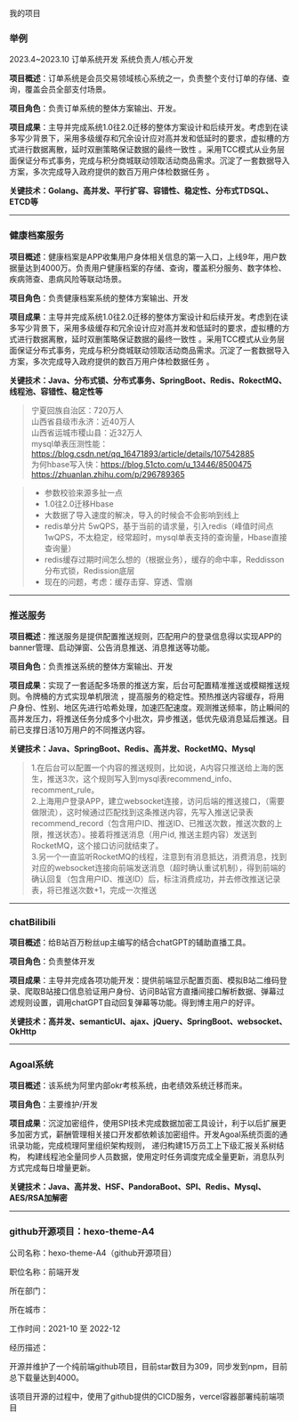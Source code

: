 我的项目



### 举例
2023.4~2023.10  订单系统开发   系统负责人/核心开发

**项目概述**：订单系统是会员交易领域核心系统之一，负责整个支付订单的存储、查询，覆盖会员全部支付场景。 

**项目角色**：负责订单系统的整体方案输出、开发。

**项目成果**：主导并完成系统1.0往2.0迁移的整体方案设计和后续开发。考虑到在读多写少背景下，采用多级缓存和冗余设计应对高并发和低延时的要求，虚拟槽的方式进行数据离散，延时双删策略保证数据的最终一致性 。采用TCC模式从业务层面保证分布式事务，完成与积分商城联动领取活动商品需求。沉淀了一套数据导入方案，多次完成导入政府提供的数百万用户体检数据任务 。

**关键技术：Golang、高并发、平行扩容、容错性、稳定性、分布式TDSQL、ETCD等**

---

### 健康档案服务

**项目概述**：健康档案是APP收集用户身体相关信息的第一入口，上线9年，用户数据量达到4000万。负责用户健康档案的存储、查询，覆盖积分服务、数字体检、疾病筛查、患病风险等联动场景。

**项目角色**：负责健康档案系统的整体方案输出、开发

**项目成果**：主导并完成系统1.0往2.0迁移的整体方案设计和后续开发。考虑到在读多写少背景下，采用多级缓存和冗余设计应对高并发和低延时的要求，虚拟槽的方式进行数据离散，延时双删策略保证数据的最终一致性 。采用TCC模式从业务层面保证分布式事务，完成与积分商城联动领取活动商品需求。沉淀了一套数据导入方案，多次完成导入政府提供的数百万用户体检数据任务 。

**关键技术：Java、分布式锁、分布式事务、SpringBoot、Redis、RokectMQ、线程池、容错性、稳定性等**

> 宁夏回族自治区：720万人  
> 山西省县级市永济：近40万人  
> 山西省运城市稷山县：近32万人  
> mysql单表压测性能：https://blog.csdn.net/qq_16471893/article/details/107542885  
> 为何hbase写入快：https://blog.51cto.com/u_13446/8500475  
> https://zhuanlan.zhihu.com/p/296789365  

>  - 参数校验来源多扯一点
>  - 1.0往2.0迁移Hbase
>  - 大数据了导入速度的解决，导入的时候会不会影响到线上
>  - redis单分片 5wQPS，基于当前的请求量，引入redis（峰值时间点1wQPS，不太稳定，经常超时，mysql单表支持的查询量，Hbase直接查询量）
>  - redis缓存过期时间怎么想的（根据业务），缓存的命中率，Reddisson分布式锁，Redission底层
>  - 现在的问题，考虑：缓存击穿、穿透、雪崩

---

### 推送服务

**项目概述**：推送服务是提供配置推送规则，匹配用户的登录信息得以实现APP的banner管理、启动弹窗、公告消息推送、消息推送等功能。

**项目角色**：负责推送系统的整体方案输出、开发

**项目成果**：实现了一套适配多场景的推送方案，后台可配置精准推送或模糊推送规则。令牌桶的方式实现单机限流 ，提高服务的稳定性。预热推送内容缓存，将用户身份、性别、地区先进行哈希处理，加速匹配速度。观测推送频率，防止瞬间的高并发压力，将推送任务分成多个小批次，异步推送，低优先级消息延后推送。目前已支撑日活10万用户的不同推送内容。

**关键技术：Java、SpringBoot、Redis、高并发、RocketMQ、Mysql**

> 1.在后台可以配置一个内容的推送规则，比如说，A内容只推送给上海的医生，推送3次，这个规则写入到mysql表recommend_info、recomment_rule。  
> 2.上海用户登录APP，建立websocket连接，访问后端的推送接口，（需要做限流），这时候通过匹配找到这条推送内容，先写入推送记录表recommend_record（包含用户ID、推送ID、已推送次数，推送次数的上限，推送状态）。接着将推送消息（用户id, 推送主题内容）发送到RocketMQ，这个接口访问就结束了。  
> 3.另一个一直监听RocketMQ的线程，注意到有消息抵达，消费消息，找到对应的websocket连接向前端发送消息（超时确认重试机制），得到前端的确认回复（包含用户ID、推送ID）后，标注消费成功，并去修改推送记录表，将已推送次数+1，完成一次推送

---

### chatBilibili

**项目概述**：给B站百万粉丝up主编写的结合chatGPT的辅助直播工具。

**项目角色**：负责整体开发

**项目成果**：主导并完成各项功能开发：提供前端显示配置页面、模拟B站二维码登录、爬取B站接口信息验证用户身份、访问B站官方直播间接口解析数据、弹幕过滤规则设置，调用chatGPT自动回复弹幕等功能。得到博主用户的好评。

**关键技术：高并发、semanticUI、ajax、jQuery、SpringBoot、websocket、OkHttp**


---

### Agoal系统

**项目概述**：该系统为阿里内部okr考核系统，由老绩效系统迁移而来。

**项目角色**：主要维护/开发

**项目成果**：沉淀加密组件，使用SPI技术完成数据加密工具设计，利于以后扩展更多加密方式，薪酬管理相关接口开发都依赖该加密组件。开发Agoal系统页面的通讯录功能，完成梳理阿里组织架构规则， 递归构建15万员工上下级汇报关系树结构， 构建线程池全量同步人员数据，使用定时任务调度完成全量更新，消息队列方式完成每日增量更新。

**关键技术：Java、高并发、HSF、PandoraBoot、SPI、Redis、Mysql、AES/RSA加解密**


---

### github开源项目：hexo-theme-A4

公司名称：hexo-theme-A4（github开源项目）

职位名称：前端开发

所在部门：

所在城市：

工作时间：2021-10 至 2022-12

经历描述：

开源并维护了一个纯前端github项目，目前star数目为309，同步发到npm，目前总下载量达到4000。

该项目开源的过程中，使用了github提供的CICD服务，vercel容器部署纯前端项目
